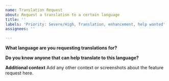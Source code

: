 ```yaml
---
name: Translation Request
about: Request a translation to a certain language
title: ''
labels: 'Priority: Severe/High, Translation, enhancement, help wanted'
assignees: ''

---
```


**What language are you requesting translations for?**

**Do you know anyone that can help translate to this language?**

**Additional context**
Add any other context or screenshots about the feature request here.
